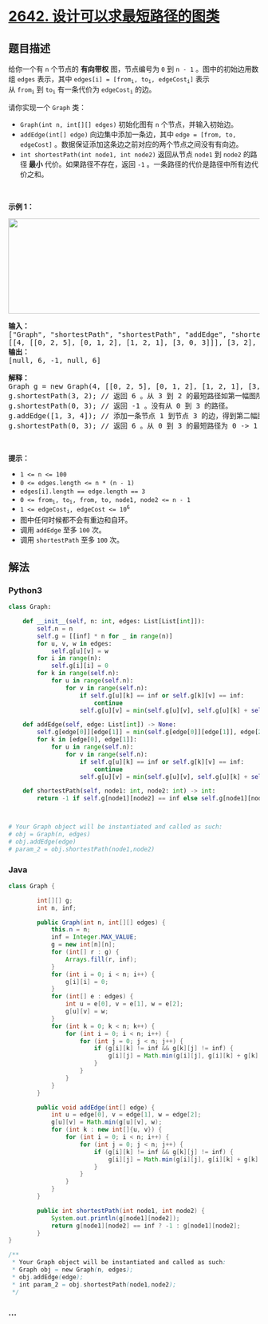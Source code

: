 # [2642. 设计可以求最短路径的图类](https://leetcode-cn.com/problems/design-graph-with-shortest-path-calculator)



## 题目描述

<!-- 这里写题目描述 -->

<p>给你一个有&nbsp;<code>n</code>&nbsp;个节点的&nbsp;<strong>有向带权</strong>&nbsp;图，节点编号为&nbsp;<code>0</code>&nbsp;到&nbsp;<code>n - 1</code>&nbsp;。图中的初始边用数组&nbsp;<code>edges</code>&nbsp;表示，其中&nbsp;<code>edges[i] = [from<sub>i</sub>, to<sub>i</sub>, edgeCost<sub>i</sub>]</code>&nbsp;表示从&nbsp;<code>from<sub>i</sub></code>&nbsp;到&nbsp;<code>to<sub>i</sub></code>&nbsp;有一条代价为&nbsp;<code>edgeCost<sub>i</sub></code>&nbsp;的边。</p>

<p>请你实现一个&nbsp;<code>Graph</code>&nbsp;类：</p>

<ul>
	<li><code>Graph(int n, int[][] edges)</code>&nbsp;初始化图有&nbsp;<code>n</code>&nbsp;个节点，并输入初始边。</li>
	<li><code>addEdge(int[] edge)</code>&nbsp;向边集中添加一条边，其中<strong>&nbsp;</strong><code>edge = [from, to, edgeCost]</code>&nbsp;。数据保证添加这条边之前对应的两个节点之间没有有向边。</li>
	<li><code>int shortestPath(int node1, int node2)</code>&nbsp;返回从节点&nbsp;<code>node1</code>&nbsp;到&nbsp;<code>node2</code>&nbsp;的路径<strong>&nbsp;最小</strong>&nbsp;代价。如果路径不存在，返回&nbsp;<code>-1</code>&nbsp;。一条路径的代价是路径中所有边代价之和。</li>
</ul>

<p>&nbsp;</p>

<p><strong>示例 1：</strong></p>

<p><img alt="" src="https://assets.leetcode.com/uploads/2023/01/11/graph3drawio-2.png" style="width: 621px; height: 191px;"></p>

<pre><strong>输入：</strong>
["Graph", "shortestPath", "shortestPath", "addEdge", "shortestPath"]
[[4, [[0, 2, 5], [0, 1, 2], [1, 2, 1], [3, 0, 3]]], [3, 2], [0, 3], [[1, 3, 4]], [0, 3]]
<b>输出：</b>
[null, 6, -1, null, 6]

<strong>解释：</strong>
Graph g = new Graph(4, [[0, 2, 5], [0, 1, 2], [1, 2, 1], [3, 0, 3]]);
g.shortestPath(3, 2); // 返回 6 。从 3 到 2 的最短路径如第一幅图所示：3 -&gt; 0 -&gt; 1 -&gt; 2 ，总代价为 3 + 2 + 1 = 6 。
g.shortestPath(0, 3); // 返回 -1 。没有从 0 到 3 的路径。
g.addEdge([1, 3, 4]); // 添加一条节点 1 到节点 3 的边，得到第二幅图。
g.shortestPath(0, 3); // 返回 6 。从 0 到 3 的最短路径为 0 -&gt; 1 -&gt; 3 ，总代价为 2 + 4 = 6 。
</pre>

<p>&nbsp;</p>

<p><strong>提示：</strong></p>

<ul>
	<li><code>1 &lt;= n &lt;= 100</code></li>
	<li><code>0 &lt;= edges.length &lt;= n * (n - 1)</code></li>
	<li><code>edges[i].length == edge.length == 3</code></li>
	<li><code>0 &lt;= from<sub>i</sub>, to<sub>i</sub>, from, to, node1, node2 &lt;= n - 1</code></li>
	<li><code>1 &lt;= edgeCost<sub>i</sub>, edgeCost &lt;= 10<sup>6</sup></code></li>
	<li>图中任何时候都不会有重边和自环。</li>
	<li>调用 <code>addEdge</code>&nbsp;至多&nbsp;<code>100</code>&nbsp;次。</li>
	<li>调用 <code>shortestPath</code>&nbsp;至多&nbsp;<code>100</code>&nbsp;次。</li>
</ul>


## 解法

<!-- 这里可写通用的实现逻辑 -->

<!-- tabs:start -->

### **Python3**

<!-- 这里可写当前语言的特殊实现逻辑 -->

```python
class Graph:

    def __init__(self, n: int, edges: List[List[int]]):
        self.n = n
        self.g = [[inf] * n for _ in range(n)]
        for u, v, w in edges:
            self.g[u][v] = w
        for i in range(n):
            self.g[i][i] = 0
        for k in range(self.n):
            for u in range(self.n):
                for v in range(self.n):
                    if self.g[u][k] == inf or self.g[k][v] == inf:
                        continue
                    self.g[u][v] = min(self.g[u][v], self.g[u][k] + self.g[k][v])

    def addEdge(self, edge: List[int]) -> None:
        self.g[edge[0]][edge[1]] = min(self.g[edge[0]][edge[1]], edge[2])
        for k in [edge[0], edge[1]]:
            for u in range(self.n):
                for v in range(self.n):
                    if self.g[u][k] == inf or self.g[k][v] == inf:
                        continue
                    self.g[u][v] = min(self.g[u][v], self.g[u][k] + self.g[k][v])

    def shortestPath(self, node1: int, node2: int) -> int:
        return -1 if self.g[node1][node2] == inf else self.g[node1][node2]



# Your Graph object will be instantiated and called as such:
# obj = Graph(n, edges)
# obj.addEdge(edge)
# param_2 = obj.shortestPath(node1,node2)
```

### **Java**

<!-- 这里可写当前语言的特殊实现逻辑 -->

```java
class Graph {

        int[][] g;
        int n, inf;

        public Graph(int n, int[][] edges) {
            this.n = n;
            inf = Integer.MAX_VALUE;
            g = new int[n][n];
            for (int[] r : g) {
                Arrays.fill(r, inf);
            }
            for (int i = 0; i < n; i++) {
                g[i][i] = 0;
            }
            for (int[] e : edges) {
                int u = e[0], v = e[1], w = e[2];
                g[u][v] = w;
            }
            for (int k = 0; k < n; k++) {
                for (int i = 0; i < n; i++) {
                    for (int j = 0; j < n; j++) {
                        if (g[i][k] != inf && g[k][j] != inf) {
                            g[i][j] = Math.min(g[i][j], g[i][k] + g[k][j]);
                        }
                    }
                }
            }
        }

        public void addEdge(int[] edge) {
            int u = edge[0], v = edge[1], w = edge[2];
            g[u][v] = Math.min(g[u][v], w);
            for (int k : new int[]{u, v}) {
                for (int i = 0; i < n; i++) {
                    for (int j = 0; j < n; j++) {
                        if (g[i][k] != inf && g[k][j] != inf) {
                            g[i][j] = Math.min(g[i][j], g[i][k] + g[k][j]);
                        }
                    }
                }
            }
        }

        public int shortestPath(int node1, int node2) {
            System.out.println(g[node1][node2]);
            return g[node1][node2] == inf ? -1 : g[node1][node2];
        }
}

/**
 * Your Graph object will be instantiated and called as such:
 * Graph obj = new Graph(n, edges);
 * obj.addEdge(edge);
 * int param_2 = obj.shortestPath(node1,node2);
 */
```

### **...**

```

```

<!-- tabs:end -->

